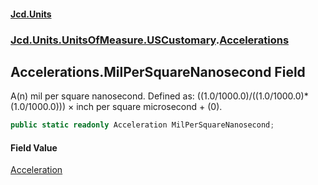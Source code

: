 #### [Jcd.Units](index.md 'index')
### [Jcd.Units.UnitsOfMeasure.USCustomary](Jcd.Units.UnitsOfMeasure.USCustomary.md 'Jcd.Units.UnitsOfMeasure.USCustomary').[Accelerations](Accelerations.md 'Jcd.Units.UnitsOfMeasure.USCustomary.Accelerations')

## Accelerations.MilPerSquareNanosecond Field

A(n) mil per square nanosecond. Defined as: ((1.0/1000.0)/((1.0/1000.0)*(1.0/1000.0))) × inch per square microsecond + (0).

```csharp
public static readonly Acceleration MilPerSquareNanosecond;
```

#### Field Value
[Acceleration](Acceleration.md 'Jcd.Units.UnitTypes.Acceleration')